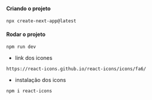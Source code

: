 #### Criando o projeto
```
npx create-next-app@latest
```

#### Rodar o projeto
```
npm run dev
```

* link dos icones
```
https://react-icons.github.io/react-icons/icons/fa6/
```

* instalação dos icons
```
npm i react-icons
```